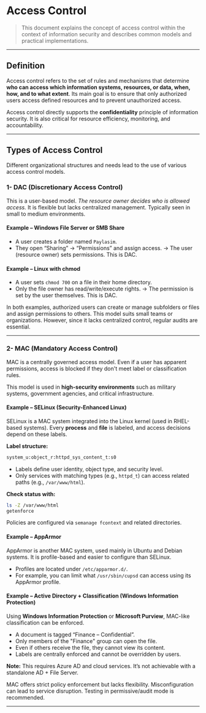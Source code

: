 # Access Control
> This document explains the concept of access control within the context of information security and describes common models and practical implementations.

---

## Definition
Access control refers to the set of rules and mechanisms that determine **who can access which information systems, resources, or data, when, how, and to what extent**.
Its main goal is to ensure that only authorized users access defined resources and to prevent unauthorized access.

Access control directly supports the **confidentiality** principle of information security.
It is also critical for resource efficiency, monitoring, and accountability.

---

## Types of Access Control
Different organizational structures and needs lead to the use of various access control models.

### 1- DAC (Discretionary Access Control)
This is a user-based model. *The resource owner decides who is allowed access.*
It is flexible but lacks centralized management. Typically seen in small to medium environments.

#### Example – Windows File Server or SMB Share
- A user creates a folder named `Paylasim`.
- They open “Sharing” → “Permissions” and assign access.
-> The user (resource owner) sets permissions. This is DAC.

#### Example – Linux with chmod
- A user sets `chmod 700` on a file in their home directory.
- Only the file owner has read/write/execute rights.
-> The permission is set by the user themselves. This is DAC.

In both examples, authorized users can create or manage subfolders or files and assign permissions to others.
This model suits small teams or organizations. However, since it lacks centralized control, regular audits are essential.

---

### 2- MAC (Mandatory Access Control)
MAC is a centrally governed access model.
Even if a user has apparent permissions, access is blocked if they don't meet label or classification rules.

This model is used in **high-security environments** such as military systems, government agencies, and critical infrastructure.

#### Example – SELinux (Security-Enhanced Linux)
SELinux is a MAC system integrated into the Linux kernel (used in RHEL-based systems).
Every **process** and **file** is labeled, and access decisions depend on these labels.

**Label structure:**
```bash
system_u:object_r:httpd_sys_content_t:s0
```

- Labels define user identity, object type, and security level.
- Only services with matching types (e.g., `httpd_t`) can access related paths (e.g., `/var/www/html`).

**Check status with:**
```bash
ls -Z /var/www/html
getenforce
```
Policies are configured via `semanage fcontext` and related directories.

#### Example – AppArmor
AppArmor is another MAC system, used mainly in Ubuntu and Debian systems.
It is profile-based and easier to configure than SELinux.

- Profiles are located under `/etc/apparmor.d/`.
- For example, you can limit what `/usr/sbin/cupsd` can access using its AppArmor profile.

#### Example – Active Directory + Classification (Windows Information Protection)
Using **Windows Information Protection** or **Microsoft Purview**, MAC-like classification can be enforced.

- A document is tagged “Finance – Confidential”.
- Only members of the "Finance" group can open the file.
- Even if others receive the file, they cannot view its content.
- Labels are centrally enforced and cannot be overridden by users.

**Note:** This requires Azure AD and cloud services. It’s not achievable with a standalone AD + File Server.

MAC offers strict policy enforcement but lacks flexibility.
Misconfiguration can lead to service disruption. Testing in permissive/audit mode is recommended.

---
